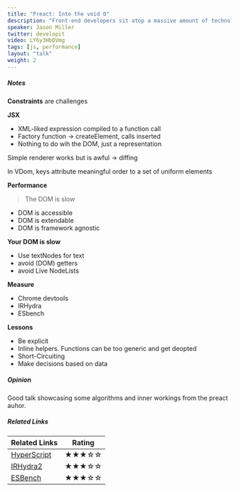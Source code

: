 ```yaml
---
title: "Preact: Into the void 0"
description: "Front-end developers sit atop a massive amount of technology, often treating whole pieces of our application as opaque functionality. Grab a hard hat and follow me down into the internals of Preact, a tiny 3kb alternative to React. Along the way we’ll shed light on fundamentals like JSX & Virtual DOM, demystify DOM diffing, and see how keys work up-close. On our way back to the surface, we’ll stop at the Museum of Lost Hours to see some performance and size optimizations. Hope you’re not afraid of the dark!"
speaker: Jason Miller
twitter: developit
video: LY6y3HbDVmg
tags: [js, performance]
layout: "talk"
weight: 2
---
```


<article id="1">

##### Notes

**Constraints** are challenges

**JSX**
- XML-liked expression compiled to a function call
- Factory function -> createElement, calls inserted
- Nothing to do wih the DOM, just a representation

Simple renderer works but is awful -> diffing

In VDom, keys attribute meaningful order to a set of uniform elements

**Performance**

> The DOM is slow  

- DOM is accessible
- DOM is extendable
- DOM is framework agnostic

**Your DOM is slow**
- Use textNodes for text
- avoid (DOM) getters
- avoid Live NodeLists

**Measure**
- Chrome devtools
- IRHydra
- ESbench

**Lessons**
- Be explicit
- Inline helpers. Functions can be too generic and get deopted
- Short-Circuiting
- Make decisions based on data

</article>

<article id="2">

##### Opinion

Good talk showcasing some algorithms and inner workings from the preact auhor.

</article>

<article id="3">

##### Related Links

Related Links | Rating
--- | ---
[HyperScript](https://github.com/hyperhype/hyperscript) | ★★★☆☆
[IRHydra2](http://mrale.ph/irhydra/2/) | ★★★☆☆
[ESBench](https://esbench.com/) | ★★★☆☆

</article>